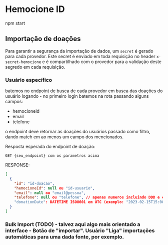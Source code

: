 # Hemocione ID

npm start

## Importação de doações

Para garantir a segurança da importação de dados, um `secret` é gerado para cada provedor. Este secret é enviado em toda requisição no header `x-secret-hemocione` e é compartilhado com o provedor para a validação deste segredo em cada requisição. 

### Usuário específico

batemos no endpoint de busca de cada provedor em busca das doações do usuário logando - no primeiro login batemos na rota passando alguns campos:

- hemocioneId
- email
- telefone

o endpoint deve retornar as doações do usuários passado como filtro, dando match em ao menos um campo dos mencionados.

Resposta esperada do endpoint de doação:

`GET {seu_endpoint} com os parametros acima`

RESPONSE:
```json
[
  {
    "id": "id-doacao",
    "hemocioneId": null ou "id-usuario",
    "email": null ou "email@pessoa",
    "telefone": null ou "telefone", // apenas numeros incluindo DDD e codigo de pais - exemplo BR: 5521984426717 seria um retorno valido.
    "donationDate": DATETIME ISO8601 em UTC (exemplo: "2023-02-15T15:00:00Z")
  }
]
```

### Bulk Import (TODO) - talvez aqui algo mais orientado a interface - Botão de "importar". Usuário "Liga" importações automáticas para uma dada fonte, por exemplo.
